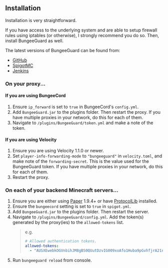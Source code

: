 ## Installation

Installation is very straightforward.

If you have access to the underlying system and are able to setup firewall rules using iptables (or otherwise), I strongly recommend you do so. Then, install BungeeGuard as well.

The latest versions of BungeeGuard can be found from:

* [GitHub](https://github.com/lucko/BungeeGuard/releases)
* [SpigotMC](https://www.spigotmc.org/resources/bungeeguard.79601/)
* [Jenkins](https://ci.lucko.me/job/BungeeGuard/)

### On your proxy...

#### If you are using BungeeCord

1. Ensure `ip_forward` is set to `true` in BungeeCord's `config.yml`.
2. Add `BungeeGuard.jar` to the plugins folder. Then restart the proxy. If you have multiple proxies in your network, do this for each of them.
3. Navigate to `/plugins/BungeeGuard/token.yml` and make a note of the token.

#### If you are using Velocity

1. Ensure you are using Velocity 1.1.0 or newer.
2. Set `player-info-forwarding-mode` to `"bungeeguard"` in `velocity.toml`, and make note of the `forwarding-secret`. This is the value used for the BungeeGuard token. If you have multiple proxies in your network, do this for each of them.
4. Restart the proxy.

### On each of your backend Minecraft servers...

1. Ensure you are either using [Paper](https://papermc.io/) 1.9.4+ or have [ProtocolLib](https://www.spigotmc.org/resources/protocollib.1997/) installed.
2. Ensure the `bungeecord` setting is set to `true` in `spigot.yml`.
3. Add `BungeeGuard.jar` to the plugins folder. Then restart the server.
4. Navigate to `/plugins/BungeeGuard/config.yml`. Add the token(s) generated by the proxy(ies) to the `allowed-tokens` list.
   > e.g.
   > ```yml
	> # Allowed authentication tokens.  
	> allowed-tokens:
	>   - "AUSXEwebkOGVnbihJM8gBS0QUutDzvIG009xoAfo1Huba9pGvhfjrA21r8dWVsa8"
	> ```
5. Run `bungeeguard reload` from console.